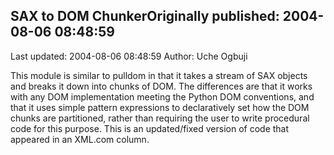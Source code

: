 ## SAX to DOM ChunkerOriginally published: 2004-08-06 08:48:59 
Last updated: 2004-08-06 08:48:59 
Author: Uche Ogbuji 
 
This module is similar to pulldom in that it takes a stream of SAX objects and breaks it down into chunks of DOM.  The differences are that it works with any DOM implementation meeting the Python DOM conventions, and that it uses simple pattern expressions to declaratively set how the DOM chunks are partitioned, rather than requiring the user to write procedural code for this purpose.  This is an updated/fixed version of code that appeared in an XML.com column.